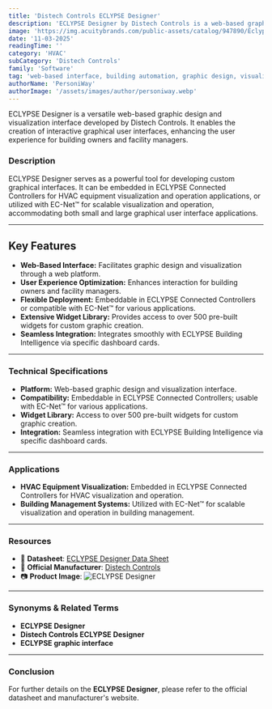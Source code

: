 ```yaml
---
title: 'Distech Controls ECLYPSE Designer'
description: 'ECLYPSE Designer by Distech Controls is a web-based graphic design and visualization interface that enables the creation of interactive graphical user interfaces, optimizing the user experience for building owners and facility managers.'
image: 'https://img.acuitybrands.com/public-assets/catalog/947890/Eclypse%20Designer_mid.png?abl_version=01%2f01%2f0001+00%3a00%3a00'
date: '11-03-2025'
readingTime: ''
category: 'HVAC'
subCategory: 'Distech Controls'
family: 'Software'
tag: 'web-based interface, building automation, graphic design, visualization, Distech Controls'
authorName: 'PersoniWay'
authorImage: '/assets/images/author/personiway.webp'
---
```


ECLYPSE Designer is a versatile web-based graphic design and visualization interface developed by Distech Controls. It enables the creation of interactive graphical user interfaces, enhancing the user experience for building owners and facility managers.

### **Description**
ECLYPSE Designer serves as a powerful tool for developing custom graphical interfaces. It can be embedded in ECLYPSE Connected Controllers for HVAC equipment visualization and operation applications, or utilized with EC-Net™ for scalable visualization and operation, accommodating both small and large graphical user interface applications.

---

## **Key Features**
- **Web-Based Interface:** Facilitates graphic design and visualization through a web platform.
- **User Experience Optimization:** Enhances interaction for building owners and facility managers.
- **Flexible Deployment:** Embeddable in ECLYPSE Connected Controllers or compatible with EC-Net™ for various applications.
- **Extensive Widget Library:** Provides access to over 500 pre-built widgets for custom graphic creation.
- **Seamless Integration:** Integrates smoothly with ECLYPSE Building Intelligence via specific dashboard cards.

---

### **Technical Specifications**
- **Platform:** Web-based graphic design and visualization interface.
- **Compatibility:** Embeddable in ECLYPSE Connected Controllers; usable with EC-Net™ for various applications.
- **Widget Library:** Access to over 500 pre-built widgets for custom graphic creation.
- **Integration:** Seamless integration with ECLYPSE Building Intelligence via specific dashboard cards.

---

### **Applications**
- **HVAC Equipment Visualization:** Embedded in ECLYPSE Connected Controllers for HVAC visualization and operation.
- **Building Management Systems:** Utilized with EC-Net™ for scalable visualization and operation in building management.

---

### **Resources**
- 📄 **Datasheet**: [ECLYPSE Designer Data Sheet](https://docs-be.distech-controls.com/bundle/ECY-Designer_SS/raw/resource/enus/ECY-Designer_SS.pdf)
- 🏢 **Official Manufacturer**: [Distech Controls](https://www.distech-controls.com)
- 📷 **Product Image**:
  ![ECLYPSE Designer](https://img.acuitybrands.com/public-assets/catalog/947890/Eclypse%20Designer_mid.png?abl_version=01%2f01%2f0001+00%3a00%3a00)

---

### **Synonyms & Related Terms**
- **ECLYPSE Designer**
- **Distech Controls ECLYPSE Designer**
- **ECLYPSE graphic interface**

---

### **Conclusion**
For further details on the **ECLYPSE Designer**, please refer to the official datasheet and manufacturer's website.
